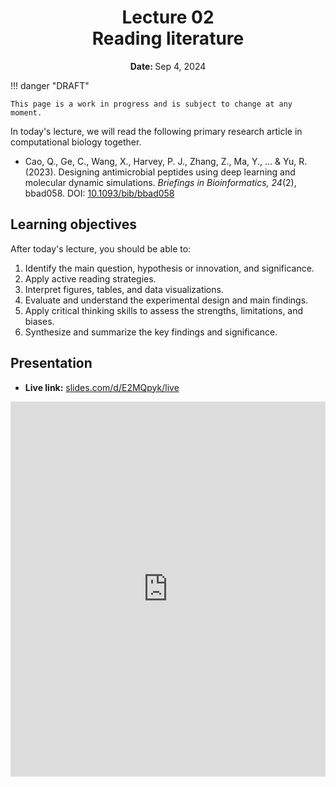 <h1 align="center">
<b>Lecture 02</b><br>
Reading literature
</h1>
<p align="center"><b>Date: </b>Sep 4, 2024</p>

!!! danger "DRAFT"

    This page is a work in progress and is subject to change at any moment.

In today's lecture, we will read the following primary research article in computational biology together.

-   Cao, Q., Ge, C., Wang, X., Harvey, P. J., Zhang, Z., Ma, Y., ... & Yu, R. (2023). Designing antimicrobial peptides using deep learning and molecular dynamic simulations. *Briefings in Bioinformatics, 24*(2), bbad058. DOI: [10.1093/bib/bbad058](https://doi.org/10.1093/bib/bbad058)

## Learning objectives

After today's lecture, you should be able to:

1.  Identify the main question, hypothesis or innovation, and significance.
2.  Apply active reading strategies.
3.  Interpret figures, tables, and data visualizations.
4.  Evaluate and understand the experimental design and main findings.
5.  Apply critical thinking skills to assess the strengths, limitations, and biases.
6.  Synthesize and summarize the key findings and significance.

## Presentation

-   **Live link:** [slides.com/d/E2MQpyk/live](https://slides.com/d/E2MQpyk/live)
<!-- -   **Download:** [biosc1630-l02.pdf](/lectures/02/biosc1630-l02.pdf) -->

<iframe src="https://slides.com/aalexmmaldonado/biosc1630-l02/embed?byline=hidden&share=hidden" width="100%" height="600" title="BIOSC 1630: Lecture 02" scrolling="no" frameborder="0" webkitallowfullscreen mozallowfullscreen allowfullscreen></iframe>
